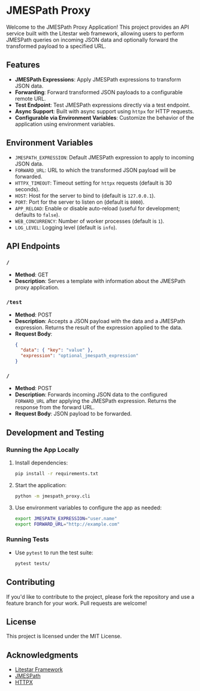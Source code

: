 # JMESPath Proxy

Welcome to the JMESPath Proxy Application! This project provides an API service built with the Litestar web framework, allowing users to perform JMESPath queries on incoming JSON data and optionally forward the transformed payload to a specified URL.

## Features

- **JMESPath Expressions**: Apply JMESPath expressions to transform JSON data.
- **Forwarding**: Forward transformed JSON payloads to a configurable remote URL.
- **Test Endpoint**: Test JMESPath expressions directly via a test endpoint.
- **Async Support**: Built with async support using `httpx` for HTTP requests.
- **Configurable via Environment Variables**: Customize the behavior of the application using environment variables.

## Environment Variables

- `JMESPATH_EXPRESSION`: Default JMESPath expression to apply to incoming JSON data.
- `FORWARD_URL`: URL to which the transformed JSON payload will be forwarded.
- `HTTPX_TIMEOUT`: Timeout setting for `httpx` requests (default is 30 seconds).
- `HOST`: Host for the server to bind to (default is `127.0.0.1`).
- `PORT`: Port for the server to listen on (default is `8000`).
- `APP_RELOAD`: Enable or disable auto-reload (useful for development; defaults to `false`).
- `WEB_CONCURRENCY`: Number of worker processes (default is `1`).
- `LOG_LEVEL`: Logging level (default is `info`).

## API Endpoints

### `/`

- **Method**: GET
- **Description**: Serves a template with information about the JMESPath proxy application.

### `/test`

- **Method**: POST
- **Description**: Accepts a JSON payload with the data and a JMESPath expression. Returns the result of the expression applied to the data.
- **Request Body**:
  ```json
  {
    "data": { "key": "value" },
    "expression": "optional_jmespath_expression"
  }
  ```

### `/`

- **Method**: POST
- **Description**: Forwards incoming JSON data to the configured `FORWARD_URL` after applying the JMESPath expression. Returns the response from the forward URL.
- **Request Body**: JSON payload to be forwarded.

## Development and Testing

### Running the App Locally

1. Install dependencies:
   ```bash
   pip install -r requirements.txt
   ```

2. Start the application:
   ```bash
   python -m jmespath_proxy.cli
   ```

3. Use environment variables to configure the app as needed:
   ```bash
   export JMESPATH_EXPRESSION="user.name"
   export FORWARD_URL="http://example.com"
   ```

### Running Tests

- Use `pytest` to run the test suite:
  ```bash
  pytest tests/
  ```

## Contributing

If you'd like to contribute to the project, please fork the repository and use a feature branch for your work. Pull requests are welcome!

## License

This project is licensed under the MIT License.

## Acknowledgments

- [Litestar Framework](https://litestar.dev)
- [JMESPath](https://jmespath.org/)
- [HTTPX](https://www.python-httpx.org/)
